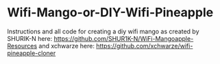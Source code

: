# Wifi-Mango-or-DIY-Wifi-Pineapple
Instructions and all code  for creating a diy wifi mango as created by SHURIK-N here: https://github.com/SHUR1K-N/WiFi-Mangoapple-Resources and xchwarze here: https://github.com/xchwarze/wifi-pineapple-cloner
